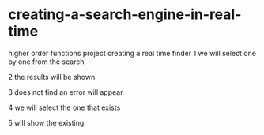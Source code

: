 # creating-a-search-engine-in-real-time
 higher order functions project creating a real time finder
1 we will select one by one from the search

2 the results will be shown

3 does not find an error will appear

4 we will select the one that exists

5 will show the existing
